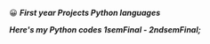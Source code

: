 :grinning:  ***First year Projects Python languages***


***Here's my Python codes 1semFinal - 2ndsemFinal;***

